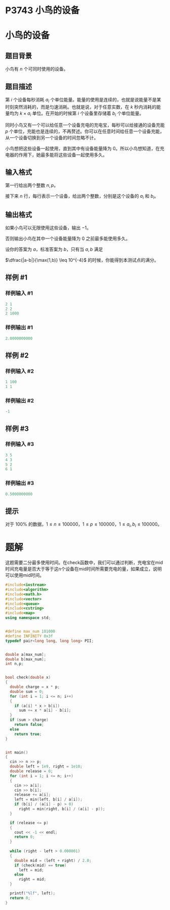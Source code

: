 # P3743 小鸟的设备

# 小鸟的设备

## 题目背景

小鸟有 $n$ 个可同时使用的设备。

## 题目描述

第 $i$ 个设备每秒消耗 $a_i$ 个单位能量。能量的使用是连续的，也就是说能量不是某时刻突然消耗的，而是匀速消耗。也就是说，对于任意实数，在 $k$ 秒内消耗的能量均为 $k\times a_i$ 单位。在开始的时候第 $i$ 个设备里存储着 $b_i$ 个单位能量。

同时小鸟又有一个可以给任意一个设备充电的充电宝，每秒可以给接通的设备充能 $p$ 个单位，充能也是连续的，不再赘述。你可以在任意时间给任意一个设备充能，从一个设备切换到另一个设备的时间忽略不计。

小鸟想把这些设备一起使用，直到其中有设备能量降为  $0$。所以小鸟想知道，在充电器的作用下，她最多能将这些设备一起使用多久。

## 输入格式

第一行给出两个整数 $n,p$。

接下来 $n$ 行，每行表示一个设备，给出两个整数，分别是这个设备的 $a_i$ 和 $b_i$。

## 输出格式

如果小鸟可以无限使用这些设备，输出 $-1$。

否则输出小鸟在其中一个设备能量降为 $0$ 之前最多能使用多久。

设你的答案为 $a$，标准答案为 $b$，只有当 $a,b$ 满足&#x20;

$\dfrac{|a-b|}{\max(1,b)} \leq 10^{-4}$ 的时候，你能得到本测试点的满分。

## 样例 #1

### 样例输入 #1

```c++
2 1
2 2
2 1000
```

### 样例输出 #1

```c++
2.0000000000
```

## 样例 #2

### 样例输入 #2

```c++
1 100
1 1
```

### 样例输出 #2

```c++
-1
```

## 样例 #3

### 样例输入 #3

```c++
3 5
4 3
5 2
6 1
```

### 样例输出 #3

```c++
0.5000000000
```

## 提示

对于 $100\%$ 的数据，$1\leq n\leq 100000$，$1\leq p\leq 100000$，$1\leq a_i,b_i\leq100000$。

# 题解

这题需要二分最多使用时间。在check函数中，我们可以通过判断，充电宝在mid时间充电量是否大于等于这n个设备在mid时间所需要充电的量，如果成立，说明可以使用mid时间。

```c++
#include<iostream>
#include<algorithm>
#include<math.h>
#include<vector>
#include<queue>
#include<cstring>
#include<map>
using namespace std;


#define max_num 101000
#define INFINITY 0x3f   
typedef pair<long long, long long> PII;


double a[max_num];
double b[max_num];
int n,p;


bool check(double x)
{
  double charge = x * p;
  double sum = 0;
  for (int i = 1; i <= n; i++)
  {
    if (a[i] * x > b[i])
      sum += x * a[i] - b[i];
  }
  if (sum > charge)
    return false;
  else
    return true;
}


int main()
{
  cin >> n >> p;
  double left = 1e9, right = 1e10;
  double release = 0;
  for (int i = 1; i <= n; i++)
  {
    cin >> a[i];
    cin >> b[i];
    release += a[i];
    left = min(left, b[i] / a[i]);
    if (b[i] / (a[i] - p) > 0)
      right = min(right, b[i] / (a[i] - p));
  }

  if (release <= p)
  {
    cout << -1 << endl;
    return 0;
  }
    
  while (right - left > 0.000001)
  {
    double mid = (left + right) / 2.0;
    if (check(mid) == true)
      left = mid;
    else
      right = mid;
  }

  printf("%lf", left);
  return 0;
}
```
